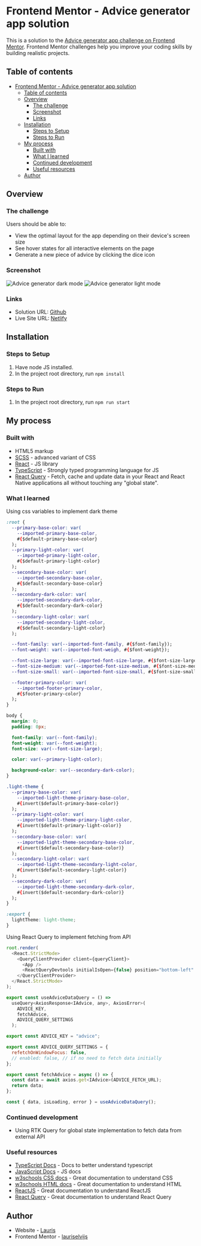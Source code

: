 # Frontend Mentor - Advice generator app solution

This is a solution to the [Advice generator app challenge on Frontend Mentor](https://www.frontendmentor.io/challenges/advice-generator-app-QdUG-13db). Frontend Mentor challenges help you improve your coding skills by building realistic projects.

## Table of contents

- [Frontend Mentor - Advice generator app solution](#frontend-mentor---advice-generator-app-solution)
  - [Table of contents](#table-of-contents)
  - [Overview](#overview)
    - [The challenge](#the-challenge)
    - [Screenshot](#screenshot)
    - [Links](#links)
  - [Installation](#installation)
    - [Steps to Setup](#steps-to-setup)
    - [Steps to Run](#steps-to-run)
  - [My process](#my-process)
    - [Built with](#built-with)
    - [What I learned](#what-i-learned)
    - [Continued development](#continued-development)
    - [Useful resources](#useful-resources)
  - [Author](#author)

## Overview

### The challenge

Users should be able to:

- View the optimal layout for the app depending on their device's screen size
- See hover states for all interactive elements on the page
- Generate a new piece of advice by clicking the dice icon

### Screenshot

![Advice generator dark mode](https://user-images.githubusercontent.com/85683069/171451263-1da8a5de-9482-4db7-980f-028c5ef24dbd.png)
![Advice generator light mode](https://user-images.githubusercontent.com/85683069/171451256-c71219c9-50c1-4481-99a6-261ec201617d.png)

### Links

- Solution URL: [Github](https://github.com/lauriselvijs/advice-generator-app)
- Live Site URL: [Netlify](https://1960f7-advice-generator-app.netlify.app/)

## Installation

### Steps to Setup

1. Have node JS installed.
2. In the project root directory, run <code>npm install</code>

### Steps to Run

1. In the project root directory, run <code>npm run start</code>

## My process

### Built with

- HTML5 markup
- [SCSS](https://sass-lang.com/) - advanced variant of CSS
- [React](https://reactjs.org/) - JS library
- [TypeScript](https://www.typescriptlang.org/) - Strongly typed programming language for JS
- [React Query](https://react-query.tanstack.com/) - Fetch, cache and update data in your React and React Native applications all without touching any "global state".

### What I learned

Using css variables to implement dark theme

```css
:root {
  --primary-base-color: var(
    --imported-primary-base-color,
    #{$default-primary-base-color}
  );
  --primary-light-color: var(
    --imported-primary-light-color,
    #{$default-primary-light-color}
  );
  --secondary-base-color: var(
    --imported-secondary-base-color,
    #{$default-secondary-base-color}
  );
  --secondary-dark-color: var(
    --imported-secondary-dark-color,
    #{$default-secondary-dark-color}
  );
  --secondary-light-color: var(
    --imported-secondary-light-color,
    #{$default-secondary-light-color}
  );

  --font-family: var(--imported-font-family, #{$font-family});
  --font-weight: var(--imported-font-weigh, #{$font-weight});

  --font-size-large: var(--imported-font-size-large, #{$font-size-large});
  --font-size-medium: var(--imported-font-size-medium, #{$font-size-medium});
  --font-size-small: var(--imported-font-size-small, #{$font-size-small});

  --footer-primary-color: var(
    --imported-footer-primary-color,
    #{$footer-primary-color}
  );
}

body {
  margin: 0;
  padding: 0px;

  font-family: var(--font-family);
  font-weight: var(--font-weight);
  font-size: var(--font-size-large);

  color: var(--primary-light-color);

  background-color: var(--secondary-dark-color);
}

.light-theme {
  --primary-base-color: var(
    --imported-light-theme-primary-base-color,
    #{invert($default-primary-base-color)}
  );
  --primary-light-color: var(
    --imported-light-theme-primary-light-color,
    #{invert($default-primary-light-color)}
  );
  --secondary-base-color: var(
    --imported-light-theme-secondary-base-color,
    #{invert($default-secondary-base-color)}
  );
  --secondary-light-color: var(
    --imported-light-theme-secondary-light-color,
    #{invert($default-secondary-light-color)}
  );
  --secondary-dark-color: var(
    --imported-light-theme-secondary-dark-color,
    #{invert($default-secondary-dark-color)}
  );
}

:export {
  lightTheme: light-theme;
}
```

Using React Query to implement fetching from API

```js
root.render(
  <React.StrictMode>
    <QueryClientProvider client={queryClient}>
      <App />
      <ReactQueryDevtools initialIsOpen={false} position="bottom-left" />
    </QueryClientProvider>
  </React.StrictMode>
);

export const useAdviceDataQuery = () =>
  useQuery<AxiosResponse<IAdvice, any>, AxiosError>(
    ADVICE_KEY,
    fetchAdvice,
    ADVICE_QUERY_SETTINGS
  );

export const ADVICE_KEY = "advice";

export const ADVICE_QUERY_SETTINGS = {
  refetchOnWindowFocus: false,
  // enabled: false, // if no need to fetch data initially
};

export const fetchAdvice = async () => {
  const data = await axios.get<IAdvice>(ADVICE_FETCH_URL);
  return data;
};

const { data, isLoading, error } = useAdviceDataQuery();

```

### Continued development

- Using RTK Query for global state implementation to fetch data from external API

### Useful resources

- [TypeScript Docs](https://www.typescriptlang.org/docs/) - Docs to better understand typescript
- [JavaScript Docs](https://developer.mozilla.org/en-US/docs/Web/JavaScript) - JS docs
- [w3schools CSS docs](https://www.w3schools.com/css/default.asp) - Great documentation to understand CSS
- [w3schools HTML docs](https://www.w3schools.com/html/default.asp) - Great documentation to understand HTML
- [ReactJS](https://reactjs.org/docs/getting-started.html) - Great documentation to understand ReactJS
- [React Query](https://react-query.tanstack.com/overview) - Great documentation to understand React Query

## Author

- Website - [Lauris](https://b2cf56-portfolio-react.netlify.app/projects)
- Frontend Mentor - [lauriselvijs](https://www.frontendmentor.io/profile/lauriselvijs)
